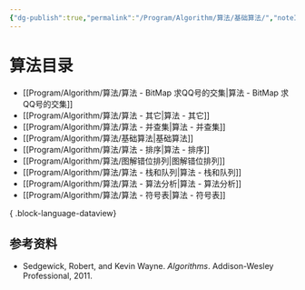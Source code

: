 ```yaml
---
{"dg-publish":true,"permalink":"/Program/Algorithm/算法/基础算法/","noteIcon":""}
---
```


# 算法目录

- [[Program/Algorithm/算法/算法 - BitMap 求QQ号的交集\|算法 - BitMap 求QQ号的交集]]
- [[Program/Algorithm/算法/算法 - 其它\|算法 - 其它]]
- [[Program/Algorithm/算法/算法 - 并查集\|算法 - 并查集]]
- [[Program/Algorithm/算法/基础算法\|基础算法]]
- [[Program/Algorithm/算法/算法 - 排序\|算法 - 排序]]
- [[Program/Algorithm/算法/图解错位排列\|图解错位排列]]
- [[Program/Algorithm/算法/算法 - 栈和队列\|算法 - 栈和队列]]
- [[Program/Algorithm/算法/算法 - 算法分析\|算法 - 算法分析]]
- [[Program/Algorithm/算法/算法 - 符号表\|算法 - 符号表]]

{ .block-language-dataview}

## 参考资料

- Sedgewick, Robert, and Kevin Wayne. _Algorithms_. Addison-Wesley Professional, 2011.
